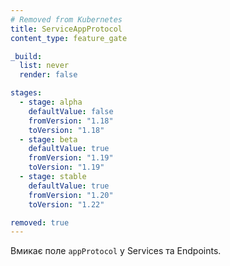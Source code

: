 ```yaml
---
# Removed from Kubernetes
title: ServiceAppProtocol
content_type: feature_gate

_build:
  list: never
  render: false

stages:
  - stage: alpha 
    defaultValue: false
    fromVersion: "1.18"
    toVersion: "1.18"
  - stage: beta 
    defaultValue: true
    fromVersion: "1.19"
    toVersion: "1.19"    
  - stage: stable
    defaultValue: true
    fromVersion: "1.20"
    toVersion: "1.22"    

removed: true
---
```

Вмикає поле `appProtocol` у Services та Endpoints.
